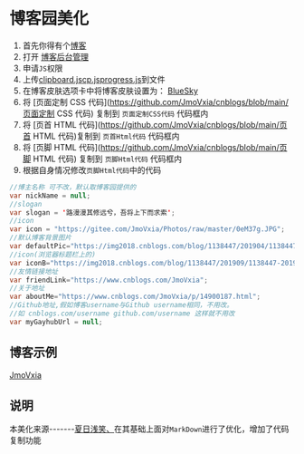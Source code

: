 # 博客园美化

1. 首先你得有个[博客](https://www.cnblogs.com/JmoVxia/)
2. 打开 [博客后台管理](https://i.cnblogs.com/Configure.aspx)
3. 申请`JS`权限
4. 上传[clipboard.js](https://github.com/JmoVxia/cnblogs/blob/main/clipboard.js)[cp.js](https://github.com/JmoVxia/cnblogs/blob/main/cp.js)[progress.js](https://github.com/JmoVxia/cnblogs/blob/main/progress.js)到文件
5. 在博客皮肤选项卡中将博客皮肤设置为： [BlueSky](http://www.cnblogs.com/SkinUser.aspx?SkinName=BlueSky)
6. 将 [页面定制 CSS 代码](https://github.com/JmoVxia/cnblogs/blob/main/页面定制 CSS 代码) 复制到 `页面定制CSS代码` 代码框内
7. 将 [页首 HTML 代码](https://github.com/JmoVxia/cnblogs/blob/main/页首 HTML 代码)复制到 `页首Html代码` 代码框内
8. 将 [页脚 HTML 代码](https://github.com/JmoVxia/cnblogs/blob/main/页脚 HTML 代码) 复制到 `页脚Html代码` 代码框内
9. 根据自身情况修改`页脚Html代码`中的代码


```java
//博主名称 可不改，默认取博客园提供的
var nickName = null;
//slogan
var slogan = '路漫漫其修远兮，吾将上下而求索';
//icon
var icon = "https://gitee.com/JmoVxia/Photos/raw/master/0eM37g.JPG";
//默认博客背景图片
var defaultPic="https://img2018.cnblogs.com/blog/1138447/201904/1138447-20190426121949417-1115592219.jpg";
//icon(浏览器标题栏上的)
var iconB="https://img2018.cnblogs.com/blog/1138447/201909/1138447-20190911161817172-1737762696.png";
//友情链接地址
var friendLink="https://www.cnblogs.com/JmoVxia";
//关于地址
var aboutMe="https://www.cnblogs.com/JmoVxia/p/14900187.html";
//Github地址,假如博客username与Github username相同，不用改。
//如 cnblogs.com/username github.com/username 这样就不用改
var myGayhubUrl = null;
```

## 博客示例

 [JmoVxia](https://www.cnblogs.com/JmoVxia/)

## 说明

本美化来源-------[夏日浅笑、](https://www.cnblogs.com/summertime-wu/p/9356736.html)在其基础上面对`MarkDown`进行了优化，增加了代码复制功能


